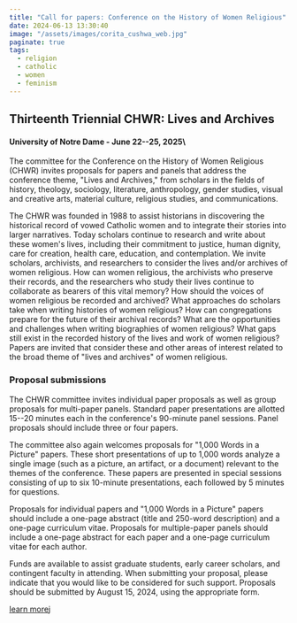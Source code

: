 ```yaml
---
title: "Call for papers: Conference on the History of Women Religious"
date: 2024-06-13 13:30:40
image: "/assets/images/corita_cushwa_web.jpg"
paginate: true   
tags:
  - religion
  - catholic
  - women
  - feminism
---
```



Thirteenth Triennial CHWR: Lives and Archives
---------------------------------------------

#### University of Notre Dame - June 22--25, 2025\
The committee for the Conference on the History of Women Religious (CHWR) invites proposals for papers and panels that address the conference theme, "Lives and Archives," from scholars in the fields of history, theology, sociology, literature, anthropology, gender studies, visual and creative arts, material culture, religious studies, and communications.

The CHWR was founded in 1988 to assist historians in discovering the historical record of vowed Catholic women and to integrate their stories into larger narratives. Today scholars continue to research and write about these women's lives, including their commitment to justice, human dignity, care for creation, health care, education, and contemplation. We invite scholars, archivists, and researchers to consider the lives and/or archives of women religious. How can women religious, the archivists who preserve their records, and the researchers who study their lives continue to collaborate as bearers of this vital memory? How should the voices of women religious be recorded and archived? What approaches do scholars take when writing histories of women religious? How can congregations prepare for the future of their archival records? What are the opportunities and challenges when writing biographies of women religious? What gaps still exist in the recorded history of the lives and work of women religious? Papers are invited that consider these and other areas of interest related to the broad theme of "lives and archives" of women religious.

### Proposal submissions

The CHWR committee invites individual paper proposals as well as group proposals for multi-paper panels. Standard paper presentations are allotted 15--20 minutes each in the conference's 90-minute panel sessions. Panel proposals should include three or four papers.

The committee also again welcomes proposals for "1,000 Words in a Picture" papers. These short presentations of up to 1,000 words analyze a single image (such as a picture, an artifact, or a document) relevant to the themes of the conference. These papers are presented in special sessions consisting of up to six 10-minute presentations, each followed by 5 minutes for questions.

Proposals for individual papers and "1,000 Words in a Picture" papers should include a one-page abstract (title and 250-word description) and a one-page curriculum vitae. Proposals for multiple-paper panels should include a one-page abstract for each paper and a one-page curriculum vitae for each author.

Funds are available to assist graduate students, early career scholars, and contingent faculty in attending. When submitting your proposal, please indicate that you would like to be considered for such support. Proposals should be submitted by August 15, 2024, using the appropriate form.

[learn morej](https://cushwa.nd.edu/news/call-for-papers-conference-on-the-history-of-women-religious/)